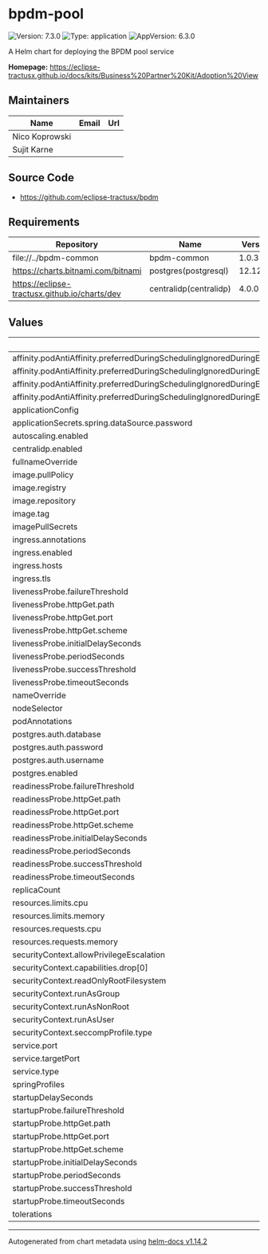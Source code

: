 # bpdm-pool

![Version: 7.3.0](https://img.shields.io/badge/Version-7.3.0-informational?style=flat-square) ![Type: application](https://img.shields.io/badge/Type-application-informational?style=flat-square) ![AppVersion: 6.3.0](https://img.shields.io/badge/AppVersion-6.3.0-informational?style=flat-square)

A Helm chart for deploying the BPDM pool service

**Homepage:** <https://eclipse-tractusx.github.io/docs/kits/Business%20Partner%20Kit/Adoption%20View>

## Maintainers

| Name | Email | Url |
| ---- | ------ | --- |
| Nico Koprowski |  |  |
| Sujit Karne |  |  |

## Source Code

* <https://github.com/eclipse-tractusx/bpdm>

## Requirements

| Repository | Name | Version |
|------------|------|---------|
| file://../bpdm-common | bpdm-common | 1.0.3 |
| https://charts.bitnami.com/bitnami | postgres(postgresql) | 12.12.10 |
| https://eclipse-tractusx.github.io/charts/dev | centralidp(centralidp) | 4.0.0 |

## Values

| Key | Type | Default | Description |
|-----|------|---------|-------------|
| affinity.podAntiAffinity.preferredDuringSchedulingIgnoredDuringExecution[0].podAffinityTerm.labelSelector.matchExpressions[0].key | string | `"app.kubernetes.io/name"` |  |
| affinity.podAntiAffinity.preferredDuringSchedulingIgnoredDuringExecution[0].podAffinityTerm.labelSelector.matchExpressions[0].operator | string | `"DoesNotExist"` |  |
| affinity.podAntiAffinity.preferredDuringSchedulingIgnoredDuringExecution[0].podAffinityTerm.topologyKey | string | `"kubernetes.io/hostname"` |  |
| affinity.podAntiAffinity.preferredDuringSchedulingIgnoredDuringExecution[0].weight | int | `100` |  |
| applicationConfig | string | `nil` |  |
| applicationSecrets.spring.dataSource.password | string | `"bpdm"` |  |
| autoscaling.enabled | bool | `false` |  |
| centralidp.enabled | bool | `true` |  |
| fullnameOverride | string | `nil` |  |
| image.pullPolicy | string | `"IfNotPresent"` |  |
| image.registry | string | `"docker.io"` |  |
| image.repository | string | `"tractusx/bpdm-pool"` |  |
| image.tag | string | `""` |  |
| imagePullSecrets | list | `[]` |  |
| ingress.annotations | object | `{}` |  |
| ingress.enabled | bool | `false` |  |
| ingress.hosts | list | `[]` |  |
| ingress.tls | list | `[]` |  |
| livenessProbe.failureThreshold | int | `5` |  |
| livenessProbe.httpGet.path | string | `"/actuator/health/liveness"` |  |
| livenessProbe.httpGet.port | int | `8080` |  |
| livenessProbe.httpGet.scheme | string | `"HTTP"` |  |
| livenessProbe.initialDelaySeconds | int | `5` |  |
| livenessProbe.periodSeconds | int | `10` |  |
| livenessProbe.successThreshold | int | `1` |  |
| livenessProbe.timeoutSeconds | int | `1` |  |
| nameOverride | string | `nil` |  |
| nodeSelector | object | `{}` |  |
| podAnnotations | object | `{}` |  |
| postgres.auth.database | string | `"bpdm"` |  |
| postgres.auth.password | string | `"bpdm"` |  |
| postgres.auth.username | string | `"bpdm"` |  |
| postgres.enabled | bool | `false` |  |
| readinessProbe.failureThreshold | int | `5` |  |
| readinessProbe.httpGet.path | string | `"/actuator/health/readiness"` |  |
| readinessProbe.httpGet.port | int | `8080` |  |
| readinessProbe.httpGet.scheme | string | `"HTTP"` |  |
| readinessProbe.initialDelaySeconds | int | `5` |  |
| readinessProbe.periodSeconds | int | `10` |  |
| readinessProbe.successThreshold | int | `1` |  |
| readinessProbe.timeoutSeconds | int | `1` |  |
| replicaCount | int | `1` |  |
| resources.limits.cpu | string | `"1000m"` |  |
| resources.limits.memory | string | `"1Gi"` |  |
| resources.requests.cpu | string | `"100m"` |  |
| resources.requests.memory | string | `"1Gi"` |  |
| securityContext.allowPrivilegeEscalation | bool | `false` |  |
| securityContext.capabilities.drop[0] | string | `"ALL"` |  |
| securityContext.readOnlyRootFilesystem | bool | `true` |  |
| securityContext.runAsGroup | int | `10001` |  |
| securityContext.runAsNonRoot | bool | `true` |  |
| securityContext.runAsUser | int | `10001` |  |
| securityContext.seccompProfile.type | string | `"RuntimeDefault"` |  |
| service.port | int | `80` |  |
| service.targetPort | int | `8080` |  |
| service.type | string | `"ClusterIP"` |  |
| springProfiles | list | `[]` |  |
| startupDelaySeconds | int | `90` |  |
| startupProbe.failureThreshold | int | `40` |  |
| startupProbe.httpGet.path | string | `"/actuator/health/readiness"` |  |
| startupProbe.httpGet.port | int | `8080` |  |
| startupProbe.httpGet.scheme | string | `"HTTP"` |  |
| startupProbe.initialDelaySeconds | int | `30` |  |
| startupProbe.periodSeconds | int | `5` |  |
| startupProbe.successThreshold | int | `1` |  |
| startupProbe.timeoutSeconds | int | `1` |  |
| tolerations | list | `[]` |  |

----------------------------------------------
Autogenerated from chart metadata using [helm-docs v1.14.2](https://github.com/norwoodj/helm-docs/releases/v1.14.2)
